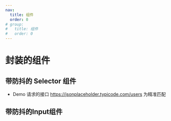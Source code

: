 ```yaml
---
nav:
  title: 组件
  order: 0
# group:
#   title: 组件
#   order: 0
---
```

# 封装的组件
## 带防抖的 Selector 组件

- Demo 请求的接口 https://jsonplaceholder.typicode.com/users 为精准匹配

<code src="./Selector/index.tsx"></code>

## 带防抖的Input组件
<code src="./Input/index.tsx"></code>

## 